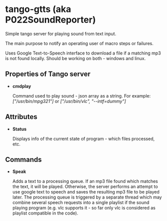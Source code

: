 # tango-gtts (aka P022SoundReporter)
Simple tango server for playing sound from text input.

The main purpose to notify an operating user of macro steps or failures.

Uses Google Text-to-Speech interface to download a file if a matching mp3 is not found locally.
Should be working on both - windows and linux.

## Properties of Tango server
- __cmdplay__
    
    Command used to play sound - json array as a string.
For example: 
_["/usr/bin/mpg321"]_ or
_["/usr/bin/vlc", "--intf=dummy"]_

## Attributes
- __Status__

    Displays info of the current state of program - which files processed, etc.

## Commands
- __Speak__

    Adds a text to a processing queue. If an mp3 file found which matches the text, it will be played. 
Otherwise, the server performs an attempt to use google text to speech and saves the resulting mp3 file to be played later.
The processing queue is triggered by a separate thread which may combine several speech requests into a single playlist
if the sound playing program (e.g. vlc supports it - so far only vlc is considered as playlist compatible in the code).
